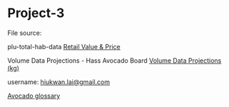 # Project-3

File source:

plu-total-hab-data <a href = "https://hassavocadoboard.com/category-data/">Retail Value & Price</a>

Volume Data  Projections - Hass Avocado Board <a href="https://hassavocadoboard.com/volume-data-projections/">Volume Data  Projections (kg)</a>

username: hiukwan.lai@gmail.com


<a href="https://loveonetoday.com/how-to/identify-hass-avocados/">Avocado glossary</a>

